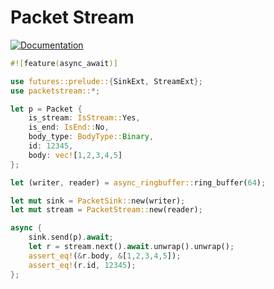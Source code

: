 # Packet Stream

[![Documentation](https://docs.rs/packetstream/badge.svg)](https://docs.rs/packetstream)

```rust
#![feature(async_await)]

use futures::prelude::{SinkExt, StreamExt};
use packetstream::*;

let p = Packet {
    is_stream: IsStream::Yes,
    is_end: IsEnd::No,
    body_type: BodyType::Binary,
    id: 12345,
    body: vec![1,2,3,4,5]
};

let (writer, reader) = async_ringbuffer::ring_buffer(64);

let mut sink = PacketSink::new(writer);
let mut stream = PacketStream::new(reader);

async {
    sink.send(p).await;
    let r = stream.next().await.unwrap().unwrap();
    assert_eq!(&r.body, &[1,2,3,4,5]);
    assert_eq!(r.id, 12345);
};
```
